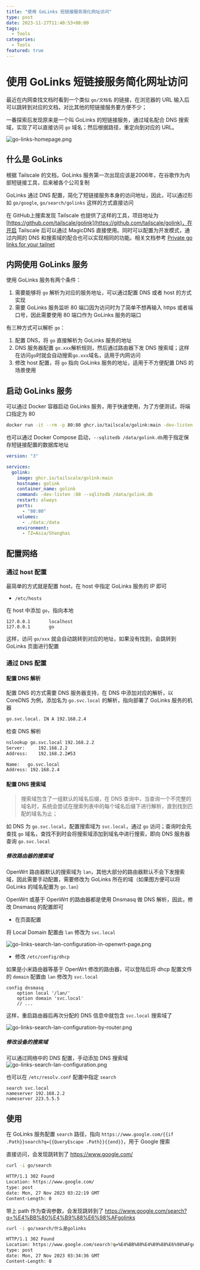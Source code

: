 ```yaml
---
title: "使用 GoLinks 短链接服务简化网址访问"
type: post
date: 2023-11-27T11:40:53+08:00
tags:
  - Tools
categories:
  - Tools
featured: true
---
```


# 使用 GoLinks 短链接服务简化网址访问

最近在内网查找文档时看到一个类似 `go/文档名` 的链接，在浏览器的 URL 输入后可以跳转到对应的文档，对比其他的短链接服务要方便不少；

一番探索后发现原来是一个叫 GoLinks 的短链接服务，通过域名配合 DNS 搜索域，实现了可以直接访问 `go` 域名；然后根据路径，重定向到对应的 URL。

![go-links-homepage.png](https://img.hellowood.dev/picture/go-links-homepage.png)

## 什么是 GoLinks

根据 Tailscale 的文档，GoLinks 服务第一次出现应该是2006年，在谷歌作为内部短链接工具，后来被各个公司复制

GoLinks 通过 DNS 配置，简化了短链接服务本身的访问地址，因此，可以通过形如 `go/google`, `go/search/golinks` 这样的方式直接访问

在 GitHub上搜索发现 Tailscale 也提供了这样的工具，项目地址为 [https://github.com/tailscale/golink](https://github.com/tailscale/golink)，在开启 Tailscale 后可以通过 MagicDNS 直接使用。同时可以配置为开发模式，通过内网的 DNS 和搜索域的配合也可以实现相同的功能。相关文档参考 [Private go links for your tailnet](https://tailscale.com/blog/golink/)

## 内网使用 GoLinks 服务

使用 GoLinks 服务有两个条件：

1. 需要能够将 `go` 解析为对应的服务地址，可以通过配置 DNS 或者 host 的方式实现
2. 需要 GoLinks 服务监听 80 端口因为访问时为了简单不想再输入 https 或者端口号，因此需要使用 80 端口作为 GoLinks 服务的端口

有三种方式可以解析 `go`：

1. 配置 DNS，将 `go` 直接解析为 GoLinks 服务的地址
2. DNS 服务器配置 `go.xxx`解析规则，然后通过路由器下发 DNS 搜索域；这样在访问`go`时就会自动搜索`go.xxx`域名，适用于内网访问
3. 修改 host 配置，将 `go` 指向 GoLinks 服务的地址，适用于不方便配置 DNS 的场景使用

## 启动 GoLinks 服务

可以通过 Docker 容器启动 GoLinks 服务，用于快速使用，为了方便测试，将端口指定为 80

```bash
docker run -it --rm -p 80:80 ghcr.io/tailscale/golink:main -dev-listen :80
```

也可以通过 Docker Compose 启动，`--sqlitedb /data/golink.db`用于指定保存短链接配置的数据库地址

```yaml
version: "3"

services:
  golink:
    image: ghcr.io/tailscale/golink:main
    hostname: golink
    container_name: golink
    command: -dev-listen :80 --sqlitedb /data/golink.db
    restart: always
    ports:
      - "80:80"
    volumes:
      - ./data:/data
    environment:
      - TZ=Asia/Shanghai
```

## 配置网络

### 通过 host 配置

最简单的方式就是配置 host，在 host 中指定 GoLinks 服务的 IP 即可

- `/etc/hosts`

在 host 中添加 `go`，指向本地

```
127.0.0.1       localhost
127.0.0.1       go
```

这样，访问 `go/xxx` 就会自动跳转到对应的地址，如果没有找到，会跳转到 GoLinks 页面进行配置

### 通过 DNS 配置

#### 配置 DNS 解析

配置 DNS 的方式需要 DNS 服务器支持，在 DNS 中添加对应的解析，以 CoreDNS 为例，添加名为 `go.svc.local` 的解析，指向部署了 GoLinks 服务的机器

```bash
go.svc.local. IN A 192.168.2.4
```

检查 DNS 解析

```bash
nslookup go.svc.local 192.168.2.2
Server:		192.168.2.2
Address:	192.168.2.2#53

Name:	go.svc.local
Address: 192.168.2.4
```

#### 配置 DNS 搜索域

> 搜索域包含了一组默认的域名后缀，在 DNS 查询中，当查询一个不完整的域名时，系统会尝试在搜索列表中的每个域名后缀下进行解析，直到找到匹配的域名为止；

如 DNS 为 `go.svc.local`，配置搜索域为 `svc.local`，通过 `go` 访问；查询时会先查找 `go` 域名，查找不到时会将搜索域添加到域名中进行搜索，即向 DNS 服务器查询 `go.svc.local`

##### 修改路由器的搜索域

OpenWrt 路由器默认的搜索域为 `lan`，其他大部分的路由器默认不会下发搜索域，因此需要手动配置，需要修改为 GoLinks 所在的域（如果图方便可以将 GoLinks 的域名配置为 `go.lan`）

OpenWrt 或基于 OpenWrt 的路由器都是使用 Dnsmasq 做 DNS 解析，因此，修改 Dnsmasq 的配置即可

- 在页面配置

将 Local Domain 配置由 `lan` 修改为 `svc.local`

![go-links-search-lan-configuration-in-openwrt-page.png](https://img.hellowood.dev/picture/go-links-search-lan-configuration-in-openwrt-page.png)

- 修改 `/etc/config/dhcp`

如果是小米路由器等基于 OpenWrt 修改的路由器，可以登陆后将 dhcp 配置文件的 `domain` 配置由 `lan` 修改为 `svc.local`

```
config dnsmasq
	option local '/lan/'
	option domain 'svc.local'
	// ...
```

这样，重启路由器后再次分配的 DNS 信息中就包含 `svc.local` 搜索域了

![go-links-search-lan-configuration-by-router.png](https://img.hellowood.dev/picture/go-links-search-lan-configuration-by-router.png)

##### 修改设备的搜索域

可以通过网络中的 DNS 配置，手动添加 DNS 搜索域
![go-links-search-lan-configuration.png](https://img.hellowood.dev/picture/go-links-search-lan-configuration.png)

也可以在 `/etc/resolv.conf` 配置中指定 `search`

```
search svc.local
nameserver 192.168.2.2
nameserver 223.5.5.5
```

## 使用

在 GoLinks 服务配置 `search` 路径，指向 `https://www.google.com/{{if .Path}}search?q={{QueryEscape .Path}}{{end}}`，用于 Google 搜索

直接访问，会发现跳转到了 https://www.google.com/

```bash
curl -i go/search

HTTP/1.1 302 Found
Location: https://www.google.com/
type: post
date: Mon, 27 Nov 2023 03:22:19 GMT
Content-Length: 0
```

带上 path 作为查询参数，会发现跳转到了 https://www.google.com/search?q=%E4%BB%80%E4%B9%88%E6%98%AFgolinks

```bash
curl -i go/search/什么是golinks

HTTP/1.1 302 Found
Location: https://www.google.com/search?q=%E4%BB%80%E4%B9%88%E6%98%AFgolinks
type: post
date: Mon, 27 Nov 2023 03:34:36 GMT
Content-Length: 0
```
